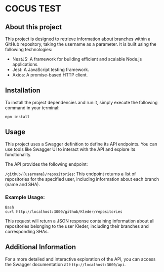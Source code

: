 # COCUS TEST

## About this project
This project is designed to retrieve information about branches within a GitHub repository, taking the username as a parameter. It is built using the following technologies:


* NestJS: A framework for building efficient and scalable Node.js applications.
* Jest: A JavaScript testing framework.
* Axios: A promise-based HTTP client.

## Installation
To install the project dependencies and run it, simply execute the following command in your terminal:

```
npm install
```


## Usage

This project uses a Swagger definition to define its API endpoints. You can use tools like Swagger UI to interact with the API and explore its functionality.

The API provides the following endpoint:

`/github/{username}/repositories`: This endpoint returns a list of repositories for the specified user, including information about each branch (name and SHA).

### Example Usage:

```
Bash
curl http://localhost:3000/github/Kleder/repositories
```

This request will return a JSON response containing information about all repositories belonging to the user Kleder, including their branches and corresponding SHAs.


## Additional Information
For a more detailed and interactive exploration of the API, you can access the Swagger documentation at `http://localhost:3000/api`.
